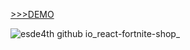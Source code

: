 [>>>DEMO](https://esde4th.github.io/react-fortnite-shop/)

![esde4th github io_react-fortnite-shop_](https://user-images.githubusercontent.com/93351842/159122461-c3c0dfe8-1936-4c8f-b101-50607e4f04c9.jpg)
